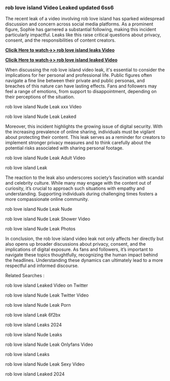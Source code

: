 ### rob love island  Video Leaked updated 6ss6

The recent leak of a video involving rob love island has sparked widespread discussion and concern across social media platforms. As a prominent figure, Sophie has garnered a substantial following, making this incident particularly impactful. Leaks like this raise critical questions about privacy, consent, and the responsibilities of content creators.


**[Clicik Here to watch->> rob love island  leaks Video](http://xxxvd.top)**

**[Clicik Here to watch->> rob love island  leaked Video](http://xxxvd.top)**


When discussing the rob love island video leak, it's essential to consider the implications for her personal and professional life. Public figures often navigate a fine line between their private and public personas, and breaches of this nature can have lasting effects. Fans and followers may feel a range of emotions, from support to disappointment, depending on their perceptions of the situation.

rob love island Nude Leak xxx Video

rob love island Nude Leak Leaked

Moreover, this incident highlights the growing issue of digital security. With the increasing prevalence of online sharing, individuals must be vigilant about protecting their content. This leak serves as a reminder for creators to implement stronger privacy measures and to think carefully about the potential risks associated with sharing personal footage.

rob love island Nude Leak Adult Video

rob love island Leak


The reaction to the leak also underscores society’s fascination with scandal and celebrity culture. While many may engage with the content out of curiosity, it’s crucial to approach such situations with empathy and understanding. Supporting individuals during challenging times fosters a more compassionate online community.


rob love island Nude Leak Nude

rob love island Nude Leak Shower Video

rob love island Nude Leak Photos

In conclusion, the rob love island video leak not only affects her directly but also opens up broader discussions about privacy, consent, and the implications of digital exposure. As fans and followers, it’s important to navigate these topics thoughtfully, recognizing the human impact behind the headlines. Understanding these dynamics can ultimately lead to a more respectful and informed discourse.

Related Searches :

rob love island Leaked Video on Twitter

rob love island Nude Leak Twitter Video

rob love island Nude Leak Porn

rob love island Leak 6f2bx

rob love island Leaks 2024

rob love island Nude Leaks

rob love island Nude Leak Onlyfans Video

rob love island Leaks

rob love island Nude Leak Sexy Video

rob love island Leaked 2024



